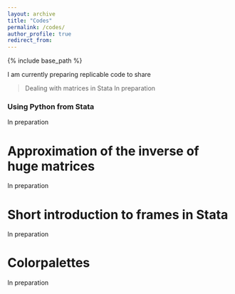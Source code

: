 ```yaml
---
layout: archive
title: "Codes"
permalink: /codes/
author_profile: true
redirect_from:
---
```


{% include base_path %}

I am currently preparing replicable code to share

> Dealing with matrices in Stata
In preparation

### Using Python from Stata
In preparation

Approximation of the inverse of huge matrices
===================
In preparation

Short introduction to frames in Stata
===================
In preparation


Colorpalettes
===================
In preparation

